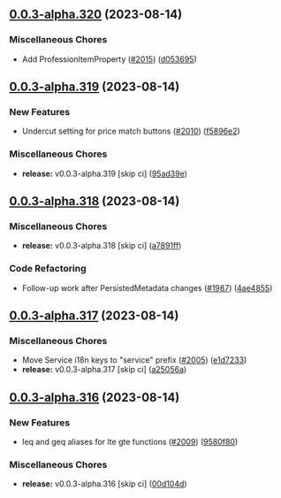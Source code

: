 ## [0.0.3-alpha.320](https://github.com/Wynntils/Artemis/compare/v0.0.3-alpha.319...v0.0.3-alpha.320) (2023-08-14)


### Miscellaneous Chores

* Add ProfessionItemProperty ([#2015](https://github.com/Wynntils/Artemis/issues/2015)) ([d053695](https://github.com/Wynntils/Artemis/commit/d053695d9978d1c3ad8c7b4440296c5e5e6e05b2))

## [0.0.3-alpha.319](https://github.com/Wynntils/Artemis/compare/v0.0.3-alpha.318...v0.0.3-alpha.319) (2023-08-14)


### New Features

* Undercut setting for price match buttons ([#2010](https://github.com/Wynntils/Artemis/issues/2010)) ([f5896e2](https://github.com/Wynntils/Artemis/commit/f5896e23f33d51c7d0a47e4445f0a4a83a92419b))


### Miscellaneous Chores

* **release:** v0.0.3-alpha.319 [skip ci] ([95ad39e](https://github.com/Wynntils/Artemis/commit/95ad39efa1c9a1390bab316ab21340d579d8d5aa))

## [0.0.3-alpha.318](https://github.com/Wynntils/Artemis/compare/v0.0.3-alpha.317...v0.0.3-alpha.318) (2023-08-14)


### Miscellaneous Chores

* **release:** v0.0.3-alpha.318 [skip ci] ([a7891ff](https://github.com/Wynntils/Artemis/commit/a7891ffe5bbe708dec5171414a544cd34af99faa))


### Code Refactoring

* Follow-up work after PersistedMetadata changes ([#1987](https://github.com/Wynntils/Artemis/issues/1987)) ([4ae4855](https://github.com/Wynntils/Artemis/commit/4ae485592079f9bcb0c7fda2a2fdcbbf1c09743e))

## [0.0.3-alpha.317](https://github.com/Wynntils/Artemis/compare/v0.0.3-alpha.316...v0.0.3-alpha.317) (2023-08-14)


### Miscellaneous Chores

* Move Service i18n keys to "service" prefix ([#2005](https://github.com/Wynntils/Artemis/issues/2005)) ([e1d7233](https://github.com/Wynntils/Artemis/commit/e1d72336db3ea0856fe64972356540e33fde23df))
* **release:** v0.0.3-alpha.317 [skip ci] ([a25056a](https://github.com/Wynntils/Artemis/commit/a25056a3299b2c0ac9dda4ac1337cd8844d9afd8))

## [0.0.3-alpha.316](https://github.com/Wynntils/Artemis/compare/v0.0.3-alpha.315...v0.0.3-alpha.316) (2023-08-14)


### New Features

* leq and geq aliases for lte gte functions ([#2009](https://github.com/Wynntils/Artemis/issues/2009)) ([9580f80](https://github.com/Wynntils/Artemis/commit/9580f808ee8eedbb48f7412c0c57132c594940db))


### Miscellaneous Chores

* **release:** v0.0.3-alpha.316 [skip ci] ([00d104d](https://github.com/Wynntils/Artemis/commit/00d104d593b641830b676912ff60d2b8b19f10b0))

